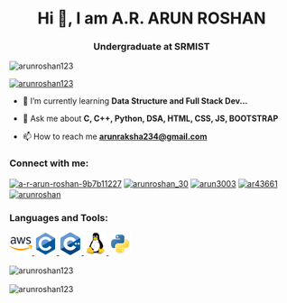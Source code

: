 <h1 align="center">Hi 👋, I am A.R. ARUN ROSHAN</h1>
<h3 align="center">Undergraduate at SRMIST</h3>

<p align="left"> <img src="https://komarev.com/ghpvc/?username=arunroshan123&label=Profile%20views&color=0e75b6&style=flat" alt="arunroshan123" /> </p>

<p align="left"> <a href="https://github.com/ryo-ma/github-profile-trophy"><img src="https://github-profile-trophy.vercel.app/?username=arunroshan123" alt="arunroshan123" /></a> </p>

- 🌱 I’m currently learning **Data Structure and Full Stack Dev...**

- 💬 Ask me about **C, C++, Python, DSA, HTML, CSS, JS, BOOTSTRAP**

- 📫 How to reach me **arunraksha234@gmail.com**

<h3 align="left">Connect with me:</h3>
<p align="left">
<a href="https://linkedin.com/in/a-r-arun-roshan-9b7b11227" target="blank"><img align="center" src="https://raw.githubusercontent.com/rahuldkjain/github-profile-readme-generator/master/src/images/icons/Social/linked-in-alt.svg" alt="a-r-arun-roshan-9b7b11227" height="30" width="40" /></a>
<a href="https://instagram.com/arunroshan_30" target="blank"><img align="center" src="https://raw.githubusercontent.com/rahuldkjain/github-profile-readme-generator/master/src/images/icons/Social/instagram.svg" alt="arunroshan_30" height="30" width="40" /></a>
<a href="https://www.codechef.com/users/arun3003" target="blank"><img align="center" src="https://cdn.jsdelivr.net/npm/simple-icons@3.1.0/icons/codechef.svg" alt="arun3003" height="30" width="40" /></a>
<a href="https://www.hackerrank.com/ar43661" target="blank"><img align="center" src="https://raw.githubusercontent.com/rahuldkjain/github-profile-readme-generator/master/src/images/icons/Social/hackerrank.svg" alt="ar43661" height="30" width="40" /></a>
<a href="https://www.leetcode.com/arunroshan" target="blank"><img align="center" src="https://raw.githubusercontent.com/rahuldkjain/github-profile-readme-generator/master/src/images/icons/Social/leet-code.svg" alt="arunroshan" height="30" width="40" /></a>
</p>

<h3 align="left">Languages and Tools:</h3>
<p align="left"> <a href="https://aws.amazon.com" target="_blank" rel="noreferrer"> <img src="https://raw.githubusercontent.com/devicons/devicon/master/icons/amazonwebservices/amazonwebservices-original-wordmark.svg" alt="aws" width="40" height="40"/> </a> <a href="https://www.cprogramming.com/" target="_blank" rel="noreferrer"> <img src="https://raw.githubusercontent.com/devicons/devicon/master/icons/c/c-original.svg" alt="c" width="40" height="40"/> </a> <a href="https://www.w3schools.com/cpp/" target="_blank" rel="noreferrer"> <img src="https://raw.githubusercontent.com/devicons/devicon/master/icons/cplusplus/cplusplus-original.svg" alt="cplusplus" width="40" height="40"/> </a> <a href="https://www.linux.org/" target="_blank" rel="noreferrer"> <img src="https://raw.githubusercontent.com/devicons/devicon/master/icons/linux/linux-original.svg" alt="linux" width="40" height="40"/> </a> <a href="https://www.python.org" target="_blank" rel="noreferrer"> <img src="https://raw.githubusercontent.com/devicons/devicon/master/icons/python/python-original.svg" alt="python" width="40" height="40"/> </a> </p>
<p><img align="center" src="https://github-readme-stats.vercel.app/api/top-langs?username=arunroshan123&show_icons=true&locale=en&layout=compact" alt="arunroshan123" /></p>

<p><img align="center" src="https://github-readme-streak-stats.herokuapp.com/?user=arunroshan123&" alt="arunroshan123" /></p>
